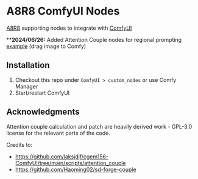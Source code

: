 # A8R8 ComfyUI Nodes

[A8R8](https://github.com/ramyma/a8r8) supporting nodes to integrate with [ComfyUI](https://github.com/comfyanonymous/ComfyUI)

****2024/06/26:** Added Attention Couple nodes for regional prompting [example](examples/attention_couple.png) (drag image to Comfy)

## Installation

1. Checkout this repo under `ComfyUI > custom_nodes` or use Comfy Manager
2. Start/restart ComfyUI

## Acknowledgments

Attention couple calculation and patch are heavily derived work - GPL-3.0 license for the relevant parts of the code.

Credits to:

* https://github.com/laksjdjf/cgem156-ComfyUI/tree/main/scripts/attention_couple
* https://github.com/Haoming02/sd-forge-couple
